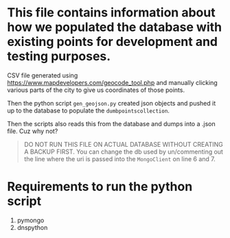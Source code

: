 # This file contains information about how we populated the database with existing points for development and testing purposes.

CSV file generated using https://www.mapdevelopers.com/geocode_tool.php and manually clicking various parts of the city to give us coordinates of those points.

Then the python script `gen_geojson.py` created json objects and pushed it up to the database to populate the `dumbpointscollection`.

Then the scripts also reads this from the database and dumps into a .json file. Cuz why not?

> DO NOT RUN THIS FILE ON ACTUAL DATABASE WITHOUT CREATING A BACKUP FIRST. You can change the db used by un/commenting out the line where the uri is passed into the `MongoClient` on line 6 and 7.

# Requirements to run the python script

1. pymongo
2. dnspython
